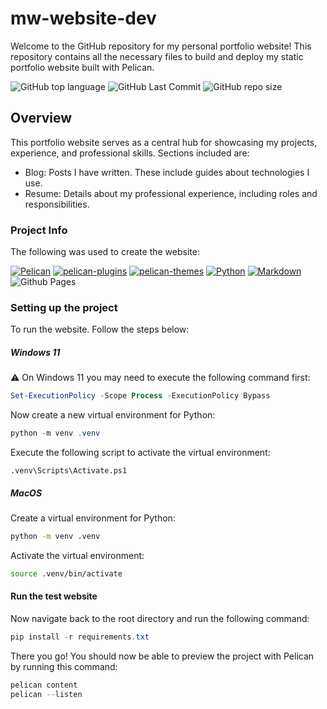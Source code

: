 # mw-website-dev

Welcome to the GitHub repository for my personal portfolio website! This repository contains all the necessary files to build and deploy my static portfolio website built with Pelican.

![GitHub top language](https://img.shields.io/github/languages/top/Xata/mw-website-dev?style=for-the-badge)
![GitHub Last Commit](https://img.shields.io/github/last-commit/Xata/mw-website-dev?style=for-the-badge)
![GitHub repo size](https://img.shields.io/github/repo-size/Xata/mw-website-dev?style=for-the-badge)

## Overview

This portfolio website serves as a central hub for showcasing my projects, experience, and professional skills. Sections included are:

- Blog: Posts I have written. These include guides about technologies I use.
- Resume: Details about my professional experience, including roles and responsibilities.

### Project Info

The following was used to create the website:

[![Pelican](https://img.shields.io/static/v1?style=for-the-badge&message=pelican&color=14A0C4&logo=Pelican&logoColor=FFFFFF&label=)](https://github.com/getpelican/pelican)
[![pelican-plugins](https://img.shields.io/static/v1?style=for-the-badge&message=pelican-plugins&color=14A0C4&logo=GitHub&logoColor=FFFFFF&label=)](https://github.com/getpelican/pelican-plugins/tree/master)
[![pelican-themes](https://img.shields.io/static/v1?style=for-the-badge&message=pelican-themes&color=14A0C4&logo=GitHub&logoColor=FFFFFF&label=)](https://github.com/getpelican/pelican-themes/tree/master/pelican-bootstrap3)
[![Python](https://img.shields.io/badge/python-3670A0?style=for-the-badge&logo=python&logoColor=ffdd54)](https://www.python.org/)
[![Markdown](https://img.shields.io/badge/markdown-%23000000.svg?style=for-the-badge&logo=markdown&logoColor=white)](https://daringfireball.net/projects/markdown/)
![Github Pages](https://img.shields.io/badge/github%20pages-121013?style=for-the-badge&logo=github&logoColor=white)

### Setting up the project 

To run the website. Follow the steps below:

##### Windows 11
⚠️ On Windows 11 you may need to execute the following command first:
```powershell
Set-ExecutionPolicy -Scope Process -ExecutionPolicy Bypass
```

Now create a new virtual environment for Python:
```powershell
python -m venv .venv
```

Execute the following script to activate the virtual environment:
```powerhsell
.venv\Scripts\Activate.ps1
```

##### MacOS
Create a virtual environment for Python:
```zsh
python -m venv .venv
```

Activate the virtual environment:
```zsh
source .venv/bin/activate
```

#### Run the test website
Now navigate back to the root directory and run the following command:
```powershell
pip install -r requirements.txt
```

There you go! You should now be able to preview the project with Pelican by running this command:
```python
pelican content
pelican --listen
```


